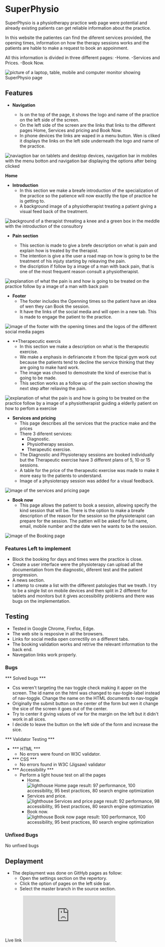 # SuperPhysio

SuperPhysio is a physiotherapy practice web page were potential and already existing patients can get reliable information about the practice.

In this website the patientes can find the diferent services provided, the opening times, information on how the therapy sessions works and the patients are hable to make a request to book an appoinment.

All this information is divided in three different pages:
-Home.
-Services and Prices.
-Book Now.



![picture of a laptop, table, mobile and computer monitor showing SuperPhysio page](/assets/images/responsive.jpg)


## Features

- **Navigation**

    - Is on the top of the page, it shows the logo and name of the practice on the left side of the screen.
    - On the left side of the screen are the links that links to the different pages Home, Services and pricing and Book Now.
    - In phone devices the links are waped in a menu button. Wen is cliked it displays the links on the left side underneath the logo and name of the practice.



![naviagtion bar on tablets and desktop devices, navigation bar in mobiles with the menu botton and navigation bar displaying the options after being clicked](/assets/images/navigation.jpg) 


**Home**

- **Introduction**
    - In this section we make a breafe introduction of the specialization of the practice so the patience will now exactlly the tipe of practice he is getting to.
    - A background image of a physiotherapist treating a patient giving a visual feed back of the treatment.



![background of a therapist threating a knee and a green box in the meddle with the introduction of the consultory](/assets/images/introduction.jpg)


- **Pain section**

    - This section is made to give a brefe description on what is pain and explain how is treated by the therapist.
    - The intention is give a the user a road map on how is going to be the treatment of his injuty starting by releaving the pain.
    - the discription if follow by a image of a man with back pain, that is one of the most frequent reason consult a physiotherapist.


![explanation of what the pain is and how is going to be treated on the practice follow by a image of a man with back pain](/assets/images/pain-section.jpg)


- **Footer**
    - The footer includes the Openning times so the patient have an idea of wen they can Book the session.
    - It have the links of the social media and will open in a new tab. This is made to engage the patient to the practice.

![image of the footer with the opening times and the logos of the different social media pages](/assets/images/footer.jpg)


- **Therapecutic exercis
    - In this section we make a description on what is the therapeutic exercise.
    - We make a enphasis in defiriancete it from the tipical gym work out because the patients tend to decline the service thinking that they are going to make hard work.
    - The image was chosed to demostrate the kind of exercise that is going to be made.
    - This section works as a follow up of the pain section showing the next step after reliaving the pain.


![explanation of what the pain is and how is going to be treated on the practice follow by a image of a physiotherapist guiding a elderlly patient on how to perfom a exercise](/assets/images/texercise.jpg)


- **Services and pricing**
    - This page describes all the services that the practice make and the prices
    - There 3 diferent services:
        - Diagnostic.
        - Physiotherapy session.
        - Therapeutic exercise.
    - The Diagnostic and Physioterapy sessions are booked individually but the Therapeutic exercise have 3 different plans of 5, 10 or 15 sessions.
    - A table for the price of the therapeutic exercise was made to make it more easy to the patients to understand.
    - Image of a physioterapy session was added for a visual feedback.


![image of the services and pricing page](/assets/images/services-and-pricing.jpg)


- **Book now**
    - This page allows the patient to book a session, allowing specify the kind session that will be. There is the option to make a breafe description of the reason for the session so the physioterapist can prepare for the session. The pattien will be asked for full name, email, mobile number and the date wen he wants to be the session.


![image of the Booking page](/assets/images/booking-page.png)


### Features Left to implement ###
- Block the booking for days and times were the practice is close.
- Create a user interface were the physioterapy can upload all the documentation from the diagnostic, diferent test and the patient progression.
- A news section.
- I attemp to create a list with the different patologies that we treath. I try to be a single list on mobile devices and then split in 2 different for tablets and monitors but it gives accessibility problems and there was bugs on the implementation.


## Testing ##
- Tested in Google Chrome, Firefox, Edge.
- The web site is resposive in all the browsers.
- Links for social media open correctilly on a different tabs.
- The booking validation works and retrive the relevant information to the back end.
- Navegation links work properly.

### Bugs ###

*** Solved bugs ***
- Css weren't targeting the nav toggle check making it apper on the screen. The id name on the html was changed to nav-togle-label instead of nav-toggle. Change the name on the HTML documents to nav-toggle
- Originally the submit button on the center of the form but wen it change the sice of the screen it goes out of the center.
- Try to center it giving values of vw for the margin on the left but it didn't work in all sices.
- I decide to leave the button on the left side of the form and increase the sice.

*** Validator Testing ***
- *** HTML ***
    - No errors were found on W3C validator.
- *** CSS ***
    - No errors found in W3C (Jigsaw) validator
- *** Accessibility ***
    - Perform a light house test on all the pages
        - Home.
        ![lighthouse Home page result: 97 performance, 100 accessibility, 95 best practices, 80 search engine optimization](/assets/images/lighthouse-home.jpg)
        - Services and price.
        ![lighthouse Services and price page result: 92 performance, 98 accessibility, 95 best practices, 80 search engine optimization](/assets/images/lighthouse-services-and-prices.jpg)
        - Book now.
        ![lighthouse Book now page result: 100 performance, 100 accessibility, 95 best practices, 80 search engine optimization](/assets/images/lighthouse-book-now.jpg)

### Unfixed Bugs ###

No unfixed bugs

## Deplayment ##
- The deplayment was done on GitHyb pages as follow:
    - Open the settings section on the repertory.
    - Click the option of pages on the left side bar.
    - Select the master branch in the source section.

Live link ![SuoerPhysio](https://luisg882.github.io/Super-Physio-main/index.html).
